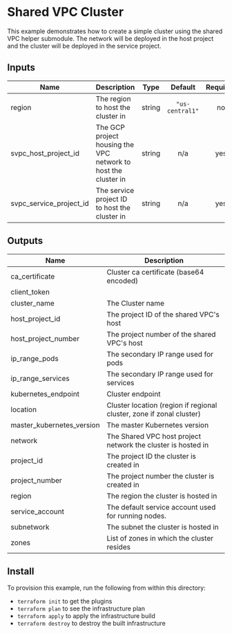 # Shared VPC Cluster

This example demonstrates how to create a simple cluster using the shared VPC helper submodule.
The network will be deployed in the host project and the cluster will be deployed in the service project.

<!-- BEGINNING OF PRE-COMMIT-TERRAFORM DOCS HOOK -->
## Inputs

| Name | Description | Type | Default | Required |
|------|-------------|:----:|:-----:|:-----:|
| region | The region to host the cluster in | string | `"us-central1"` | no |
| svpc\_host\_project\_id | The GCP project housing the VPC network to host the cluster in | string | n/a | yes |
| svpc\_service\_project\_id | The service project ID to host the cluster in | string | n/a | yes |

## Outputs

| Name | Description |
|------|-------------|
| ca\_certificate | Cluster ca certificate (base64 encoded) |
| client\_token |  |
| cluster\_name | The Cluster name |
| host\_project\_id | The project ID of the shared VPC's host |
| host\_project\_number | The project number of the shared VPC's host |
| ip\_range\_pods | The secondary IP range used for pods |
| ip\_range\_services | The secondary IP range used for services |
| kubernetes\_endpoint | Cluster endpoint |
| location | Cluster location (region if regional cluster, zone if zonal cluster) |
| master\_kubernetes\_version | The master Kubernetes version |
| network | The Shared VPC host project network the cluster is hosted in |
| project\_id | The project ID the cluster is created in |
| project\_number | The project number the cluster is created in |
| region | The region the cluster is hosted in |
| service\_account | The default service account used for running nodes. |
| subnetwork | The subnet the cluster is hosted in |
| zones | List of zones in which the cluster resides |

<!-- END OF PRE-COMMIT-TERRAFORM DOCS HOOK -->

## Install

To provision this example, run the following from within this directory:
- `terraform init` to get the plugins
- `terraform plan` to see the infrastructure plan
- `terraform apply` to apply the infrastructure build
- `terraform destroy` to destroy the built infrastructure

